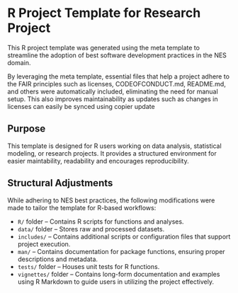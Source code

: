 # R Project Template for Research Project

This R project template was generated using the meta template 
to streamline the adoption of best software development practices in the NES domain.

By leveraging the meta template, essential files that help a project adhere to the FAIR principles
such as licenses, CODEOFCONDUCT.md, README.md, 
and others were automatically included, eliminating the need for manual setup.
This also improves maintainability as updates such as changes in licenses can easily
be synced using copier update

## Purpose
This template is designed for R users working on data analysis, statistical 
modeling, or research projects. 
It provides a structured environment for easier maintability, readability and encourages reproducibility.

## Structural Adjustments
While adhering to NES best practices, the following modifications were made to tailor the template for R-based workflows:

- `R/` folder – Contains R scripts for functions and analyses.
- `data/` folder – Stores raw and processed datasets.
- `includes/` – Contains additional scripts or configuration files that support project execution.
- `man/` – Contains documentation for package functions, ensuring proper descriptions and metadata.
- `tests/` folder – Houses unit tests for R functions.
- `vignettes/` folder – Contains long-form documentation and examples 
using R Markdown to guide users in utilizing the project effectively.
